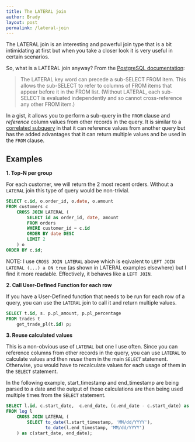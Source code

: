 ```yaml
---
title: The LATERAL join
author: Brady
layout: post
permalink: /lateral-join
---
```


The LATERAL join is an interesting and powerful join type that is a bit intimidating at first but when you take a closer look it is very useful in certain scenarios.

So, what is a LATERAL join anyway? From the [PostgreSQL documentation](https://www.postgresql.org/docs/9.3/static/sql-select.html#SQL-FROM):

> The LATERAL key word can precede a sub-SELECT FROM item. This allows the sub-SELECT to refer to columns of FROM items that appear before it in the FROM list. (Without LATERAL, each sub-SELECT is evaluated independently and so cannot cross-reference any other FROM item.)

In a gist, it allows you to perform a sub-query in the `FROM` clause and _reference_ column values from other records in the query. It is similar to a [correlated subquery](https://en.wikipedia.org/wiki/Correlated_subquery) in that it can reference values from another query but has the added advantages that it can return multiple values and be used in the `FROM` clause.

## Examples

**1. Top-N per group**

For each customer, we will return the 2 most recent orders. Without a `LATERAL` join this type of query would be non-trivial.

```sql
SELECT c.id, o.order_id, o.date, o.amount
FROM customers c
    CROSS JOIN LATERAL (
        SELECT id as order_id, date, amount
        FROM orders
        WHERE customer_id = c.id
        ORDER BY date DESC
        LIMIT 2
    ) o
ORDER BY c.id;
```

NOTE: I use `CROSS JOIN LATERAL` above which is eqivalent to `LEFT JOIN LATERAL (...) a ON true` (as shown in LATERAL examples elsewhere) but I find it more readable. Effectively, it behaves like a `LEFT JOIN`.

**2. Call User-Defined Function for each row**

If you have a User-Defined function that needs to be run for each row of a query, you can use the `LATERAL` join to call it and return multiple values.

```sql
SELECT t.id, s. p.pl_amount, p.pl_percentage
FROM trades t
    get_trade_pl(t.id) p;
```

**3. Reuse calculated values**

This is a non-obvious use of `LATERAL` but one I use often. Since you can reference columns from other records in the query, you can use `LATERAL` to calculate values and then _reuse_ them in the main `SELECT` statement. Otherwise, you would have to recalculate values for each usage of them in the `SELECT` statement.

In the following example, start_timestamp and end_timestamp are being parsed to a date and the output of those calculations are then being used multiple times from the `SELECT` statement.

```sql
SELECT l.id, c.start_date,  c.end_date, (c.end_date - c.start_date) as days_diff
FROM log l
    CROSS JOIN LATERAL (
        SELECT to_date(l.start_timestamp, 'MM/dd/YYYY'),
               to_date(l.end_timestamp, 'MM/dd/YYYY')
    ) as c(start_date, end_date);
```
